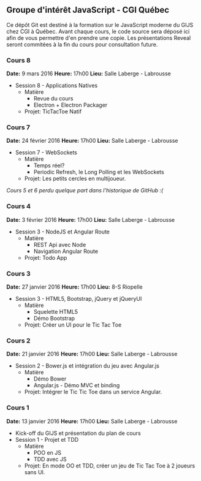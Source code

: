 ## Groupe d'intérêt JavaScript - CGI Québec
Ce dépôt Git est destiné à la formation sur le JavaScript moderne du GIJS chez CGI à Québec. Avant chaque cours, le code source sera déposé ici afin de vous permettre d'en prendre une copie. Les présentations Reveal seront commitées à la fin du cours pour consultation future.

### Cours 8
**Date:** 9 mars 2016
**Heure:** 17h00
**Lieu:** Salle Laberge - Labrousse

* Session 8 - Applications Natives
  * Matière
    * Revue du cours
    * Electron + Electron Packager
  * Projet: TicTacToe Natif
  
### Cours 7
**Date:** 24 février 2016
**Heure:** 17h00
**Lieu:** Salle Laberge - Labrousse

* Session 7 - WebSockets
  * Matière
    * Temps réel?
    * Periodic Refresh, le Long Polling et les WebSockets
  * Projet: Les petits cercles en multijoueur.

<em>Cours 5 et 6 perdu quelque part dans l'historique de GitHub :(</em>

### Cours 4
**Date:** 3 février 2016
**Heure:** 17h00
**Lieu:** Salle Laberge - Labrousse

* Session 3 - NodeJS et Angular Route
  * Matière
    * REST Api avec Node
    * Navigation Angular Route
  * Projet: Todo App

### Cours 3
**Date:** 27 janvier 2016
**Heure:** 17h00
**Lieu:** 8-S Riopelle

* Session 3 - HTML5, Bootstrap, jQuery et jQueryUI
  * Matière
    * Squelette HTML5
    * Démo Bootstrap
  * Projet: Créer un UI pour le Tic Tac Toe

### Cours 2
**Date:** 21 janvier 2016
**Heure:** 17h00
**Lieu:** Salle Laberge - Labrousse

* Session 2 - Bower.js et intégration du jeu avec Angular.js
  * Matière
    * Démo Bower
    * Angular.js - Démo MVC et binding
  * Projet: Intégrer le Tic Tic Toe dans un service Angular.


### Cours 1
**Date:** 13 janvier 2016
**Heure:** 17h00
**Lieu:** Salle Laberge - Labrousse

* Kick-off du GIJS et présentation du plan de cours
* Session 1 - Projet et TDD
  * Matière
    * POO en JS
    * TDD avec JS
  * Projet: En mode OO et TDD, créer un jeu de Tic Tac Toe à 2 joueurs sans UI.
